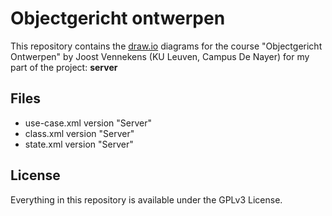 # Objectgericht ontwerpen
This repository contains the [draw.io](http://www.draw.io) diagrams for the course "Objectgericht Ontwerpen" by Joost Vennekens (KU Leuven, Campus De Nayer) for my part of the project: __server__

## Files
- use-case.xml version "Server"
- class.xml version "Server"
- state.xml version "Server"

## License
Everything in this repository is available under the GPLv3 License.
